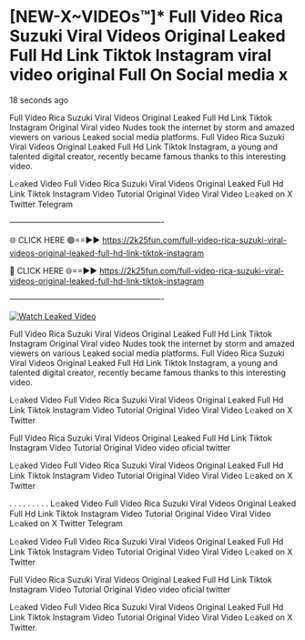 # [NEW-X~VIDEOs™]* Full Video Rica Suzuki Viral Videos Original Leaked Full Hd Link Tiktok Instagram viral video original Full On Social media x

18 seconds ago

Full Video Rica Suzuki Viral Videos Original Leaked Full Hd Link Tiktok Instagram Original Viral video Nudes took the internet by storm and amazed viewers on various Leaked social media platforms. Full Video Rica Suzuki Viral Videos Original Leaked Full Hd Link Tiktok Instagram, a young and talented digital creator, recently became famous thanks to this interesting video.

L𝚎aked Video Full Video Rica Suzuki Viral Videos Original Leaked Full Hd Link Tiktok Instagram Video Tutorial Original Video Viral Video L𝚎aked on X Twitter Telegram

———————————————————-

🌐 CLICK HERE 🟢==►► https://2k25fun.com/full-video-rica-suzuki-viral-videos-original-leaked-full-hd-link-tiktok-instagram

🔴 CLICK HERE 🌐==►► https://2k25fun.com/full-video-rica-suzuki-viral-videos-original-leaked-full-hd-link-tiktok-instagram

———————————————————-

[![Watch Leaked Video](https://miro.medium.com/v2/resize:fit:828/format:webp/1*cilzJN44JGOrTw9NJCrNHA.gif "Watch Leaked Video")](https://2k25fun.com/full-video-rica-suzuki-viral-videos-original-leaked-full-hd-link-tiktok-instagram)

Full Video Rica Suzuki Viral Videos Original Leaked Full Hd Link Tiktok Instagram Original Viral video Nudes took the internet by storm and amazed viewers on various Leaked social media platforms. Full Video Rica Suzuki Viral Videos Original Leaked Full Hd Link Tiktok Instagram, a young and talented digital creator, recently became famous thanks to this interesting video.

L𝚎aked Video Full Video Rica Suzuki Viral Videos Original Leaked Full Hd Link Tiktok Instagram Video Tutorial Original Video Viral Video L𝚎aked on X Twitter

Full Video Rica Suzuki Viral Videos Original Leaked Full Hd Link Tiktok Instagram Video Tutorial Original Video video oficial twitter

L𝚎aked Video Full Video Rica Suzuki Viral Videos Original Leaked Full Hd Link Tiktok Instagram Video Tutorial Original Video Viral Video L𝚎aked on X Twitter

. . . . . . . . . L𝚎aked Video Full Video Rica Suzuki Viral Videos Original Leaked Full Hd Link Tiktok Instagram Video Tutorial Original Video Viral Video L𝚎aked on X Twitter Telegram

L𝚎aked Video Full Video Rica Suzuki Viral Videos Original Leaked Full Hd Link Tiktok Instagram Video Tutorial Original Video Viral Video L𝚎aked on X Twitter

Full Video Rica Suzuki Viral Videos Original Leaked Full Hd Link Tiktok Instagram Video Tutorial Original Video video oficial twitter

L𝚎aked Video Full Video Rica Suzuki Viral Videos Original Leaked Full Hd Link Tiktok Instagram Video Tutorial Original Video Viral Video L𝚎aked on X Twitter.